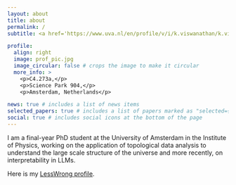 ```yaml
---
layout: about
title: about
permalink: /
subtitle: <a href='https://www.uva.nl/en/profile/v/i/k.viswanathan/k.viswanathan.html'>PhD Student, University of Amsterdam </a>

profile:
  align: right
  image: prof_pic.jpg
  image_circular: false # crops the image to make it circular
  more_info: >
    <p>C4.273a,</p>
    <p>Science Park 904,</p>
    <p>Amsterdam, Netherlands</p>

news: true # includes a list of news items
selected_papers: true # includes a list of papers marked as "selected={true}"
social: true # includes social icons at the bottom of the page
---
```


I am a final-year PhD student at the University of Amsterdam in the Institute of Physics, 
working on the application of topological data analysis to understand the large scale structure
of the universe and more recently, on interpretability in LLMs.

Here is my [LessWrong profile](https://www.lesswrong.com/users/karthik-viswanathan).